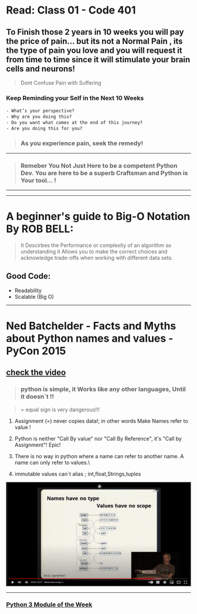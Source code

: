 # Read: Class 01 - Code 401
## To Finish those 2 years in 10 weeks you will pay the price of pain... but its not a Normal Pain , its the type of pain you love and you will request it from time to time since it will stimulate your brain cells and neurons!

>Dont Confuse Pain with Suffering

### Keep Reminding  your Self in the Next 10 Weeks

    - What’s your perspective?
    - Why are you doing this?
    - Do you want what comes at the end of this journey?
    - Are you doing this for you?

>### As you experience pain, seek the remedy!
---
>### Remeber You Not Just Here to be a competent Python Dev. You are here to be a superb Craftsman and Python is Your tool... !

---
---

# A beginner's guide to Big-O Notation By ROB BELL:

> It Descirbes the Performance or complexity of an algorithm so understanding it Allows you to make the correct choices and acknowledge trade-offs when working with different data sets.

## Good Code: 
- Readability 
- Scalable (Big O)

---- 
# Ned Batchelder - Facts and Myths about Python names and values - PyCon 2015
## [check the video](https://www.youtube.com/watch?v=_AEJHKGk9ns)

>### python is simple, it Works like any other languages, Until it doesn`t !!

>= equal sign is very dangerous!!!

1. Assignment (=) never copies data!; in other words Make Names refer to value !

2. Python is neither "Call By value" nor "Call By Reference", it's "Call by Assignment"! Epic!

3. There is no way in python where a name can refer to another name. A name can only refer to values.\

4. immutable values can`t alias ; int,float,Strings,tuples

![image](./nice_Hint.png)

---
### [Python 3 Module of the Week](https://pymotw.com/3/index.html)


